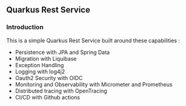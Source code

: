 ## Quarkus Rest Service

### Introduction 

This is a simple Quarkus Rest Service built around these capabilities :

- Persistence with JPA and Spring Data
- Migration with Liquibase
- Exception Handling
- Logging with log4j2
- Oauth2 Security with OIDC
- Monitoring and Observability with Micrometer and Prometheus
- Distributed tracing with OpenTracing
- CI/CD with Github actions
